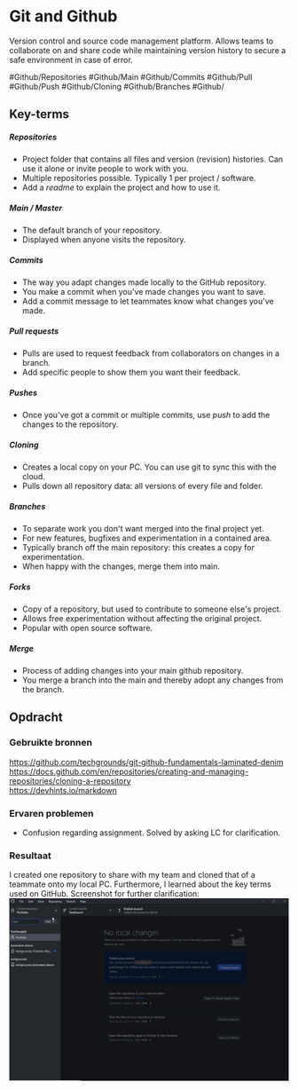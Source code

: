 # Git and Github
Version control and source code management platform. Allows teams to collaborate on and share code while maintaining version history to secure a safe environment in case of error.

#Github/Repositories #Github/Main #Github/Commits #Github/Pull #Github/Push #Github/Cloning #Github/Branches #Github/
## Key-terms
##### Repositories
* Project folder that contains all files and version (revision) histories. Can use it alone or invite people to work with you.
* Multiple repositories possible. Typically 1 per project / software.
* Add a *readme* to explain the project and how to use it.

##### Main / Master
* The default branch of your repository.
* Displayed when anyone visits the repository.

##### Commits
* The way you adapt changes made locally to the GitHub repository.
* You make a commit when you've made changes you want to save.
* Add a commit message to let teammates know what changes you've made.

##### Pull requests
* Pulls are used to request feedback from collaborators on changes in a branch.
* Add specific people to show them you want their feedback.

##### Pushes
* Once you've got a commit or multiple commits, use *push* to add the changes to the repository.

##### Cloning
* Creates a local copy on your PC. You can use git to sync this with the cloud.
* Pulls down all repository data: all versions of every file and folder.

##### Branches
* To separate work you don't want merged into the final project yet.
* For new features, bugfixes and experimentation in a contained area.
* Typically branch off the main repository: this creates a copy for experimentation.
* When happy with the changes, merge them into main.

##### Forks
* Copy of a repository, but used to contribute to someone else's project.
* Allows free experimentation without affecting the original project.
* Popular with open source software.

##### Merge
* Process of adding changes into your main github repository.
* You merge a branch into the main and thereby adopt any changes from the branch.

## Opdracht
### Gebruikte bronnen
https://github.com/techgrounds/git-github-fundamentals-laminated-denim  
https://docs.github.com/en/repositories/creating-and-managing-repositories/cloning-a-repository  
https://devhints.io/markdown

### Ervaren problemen
* Confusion regarding assignment. Solved by asking LC for clarification.

### Resultaat
I created one repository to share with my team and cloned that of a teammate onto my local PC. Furthermore, I learned about the key terms used on GitHub. Screenshot for further clarification: ![screenshot of Git Desktop with cloned repository showing](../../00_includes/GIT-01_screenshot.png)
